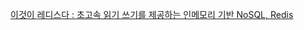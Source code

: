[이것이 레디스다 : 초고속 읽기 쓰기를 제공하는 인메모리 기반 NoSQL, Redis](http://www.hanbit.co.kr/store/books/look.php?p_code=B7942124016)